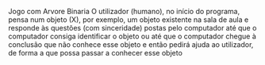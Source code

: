 
Jogo com Arvore Binaria
O utilizador (humano), no início do programa, pensa num objeto (X), por exemplo, um objeto existente na sala de aula 
e responde às questões (com sinceridade) postas pelo computador até que o computador consiga identificar o objeto 
ou até que o computador chegue à conclusão que não conhece esse objeto e então pedirá ajuda ao utilizador, 
de forma a que possa passar a conhecer esse objeto
